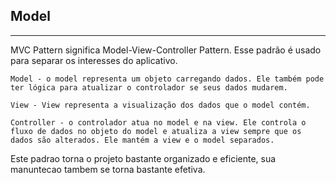 ## Model
<hr/>

MVC Pattern significa Model-View-Controller Pattern. Esse padrão é usado para separar os interesses do aplicativo.

    Model - o model representa um objeto carregando dados. Ele também pode ter lógica para atualizar o controlador se seus dados mudarem.

    View - View representa a visualização dos dados que o model contém.

    Controller - o controlador atua no model e na view. Ele controla o fluxo de dados no objeto do model e atualiza a view sempre que os dados são alterados. Ele mantém a view e o model separados.
    
Este padrao torna o projeto bastante organizado e eficiente, sua manuntecao tambem se torna bastante efetiva.
